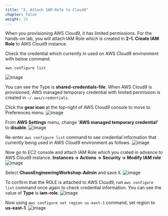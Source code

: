 ```yaml
---
title: "3. Attach IAM Role to Cloud9"
chapter: false
weight: 13
---
```


When you provisioning AWS Cloud9, it has limited permissions. For the hands-on lab, you will attach IAM Role which is created in **2-1. Create IAM Role** to AWS Cloud9 instance.

Check the credential which currently in used on AWS Cloud9 environment with below command.

```
aws configure list
```

![image](/images/10_prequisites/cloud9_06.png)

You can see the Type is **shared-credentials-file**. When AWS Cloud9 is provisioned, AWS managed temporary credential with limited permission is created in `~/.aws/credentials`.

Click the **gear icon** at the top-right of AWS Cloud9 console to move to Preferences menu.
![image](/images/10_prequisites/cloud9_07.png)

From **AWS Settings** menu, change **'AWS managed temporary credential’** to **disable**.
![image](/images/10_prequisites/cloud9_08.png)

Re-enter `aws configure list` command to see credential information that currently being used in AWS Cloud9 environment as follows.
![image](/images/10_prequisites/cloud9_09.png)

Now go to EC2 console and attach IAM Role which you crated in advance to AWS Cloud9 instance. **Instances -> Actions -> Security -> Modify IAM role**
![image](/images/10_prequisites/cloud9_10.png)

Select **ChaosEngineeringWorkshop-Admin** and save it.
![image](/images/10_prequisites/cloud9_11.png)

To confirm that the ROLE is attached to AWS Cloud9, run `aws configure list` command once again to check credential information. You can see the value of **Type** is **iam-role**.
![image](/images/10_prequisites/cloud9_12.png)

Now using `aws configure set region us-east-1` command, set region to **us-east-1**.
![image](/images/10_prequisites/cloud9_13.png)
